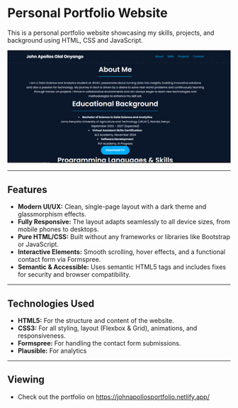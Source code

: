 # Personal Portfolio Website

This is a personal portfolio website showcasing my skills, projects, and background using HTML, CSS and JavaScript.

![Screenshot of the portfolio website](./assets/screenshot.png)

---

##  Features

-   **Modern UI/UX:** Clean, single-page layout with a dark theme and glassmorphism effects.
-   **Fully Responsive:** The layout adapts seamlessly to all device sizes, from mobile phones to desktops.
-   **Pure HTML/CSS:** Built without any frameworks or libraries like Bootstrap or JavaScript.
-   **Interactive Elements:** Smooth scrolling, hover effects, and a functional contact form via Formspree.
-   **Semantic & Accessible:** Uses semantic HTML5 tags and includes fixes for security and browser compatibility.

---

##  Technologies Used

-   **HTML5:** For the structure and content of the website.
-   **CSS3:** For all styling, layout (Flexbox & Grid), animations, and responsiveness.
-   **Formspree:** For handling the contact form submissions.
-   **Plausible:** For analytics

---

## Viewing

- Check out the portfolio on https://johnapollosportfolio.netlify.app/
